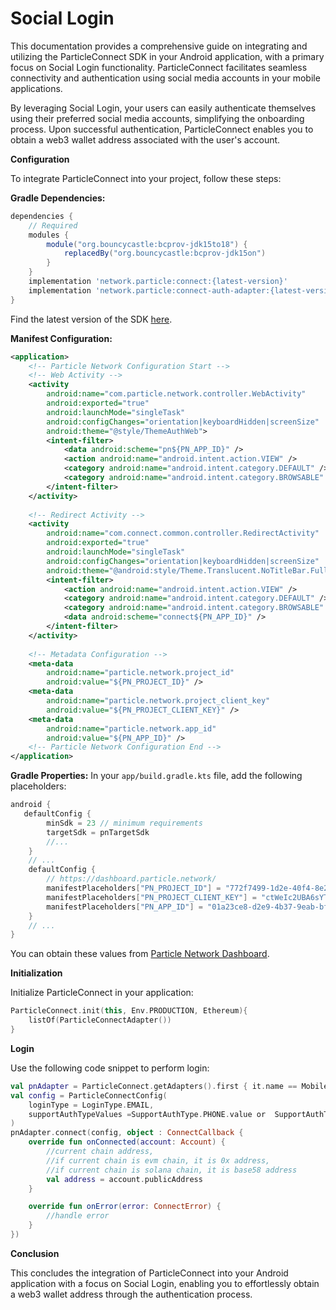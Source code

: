 # Social Login

This documentation provides a comprehensive guide on integrating and utilizing the ParticleConnect SDK in your Android application, with a primary focus on Social Login functionality. ParticleConnect facilitates seamless connectivity and authentication using social media accounts in your mobile applications.

By leveraging Social Login, your users can easily authenticate themselves using their preferred social media accounts, simplifying the onboarding process. Upon successful authentication, ParticleConnect enables you to obtain a web3 wallet address associated with the user's account.

**Configuration**

To integrate ParticleConnect into your project, follow these steps:

**Gradle Dependencies:**

```gradle
dependencies {
    // Required
    modules {
        module("org.bouncycastle:bcprov-jdk15to18") {
            replacedBy("org.bouncycastle:bcprov-jdk15on")
        }
    }
    implementation 'network.particle:connect:{latest-version}'
    implementation 'network.particle:connect-auth-adapter:{latest-version}'
}
```

Find the latest version of the SDK [here](https://search.maven.org/search?q=g:network.particle).

**Manifest Configuration:**

```xml
<application>
    <!-- Particle Network Configuration Start -->
    <!-- Web Activity -->
    <activity
        android:name="com.particle.network.controller.WebActivity"
        android:exported="true"
        android:launchMode="singleTask"
        android:configChanges="orientation|keyboardHidden|screenSize"
        android:theme="@style/ThemeAuthWeb">
        <intent-filter>
            <data android:scheme="pn${PN_APP_ID}" />
            <action android:name="android.intent.action.VIEW" />
            <category android:name="android.intent.category.DEFAULT" />
            <category android:name="android.intent.category.BROWSABLE" />
        </intent-filter>
    </activity>
    
    <!-- Redirect Activity -->
    <activity
        android:name="com.connect.common.controller.RedirectActivity"
        android:exported="true"
        android:launchMode="singleTask"
        android:configChanges="orientation|keyboardHidden|screenSize"
        android:theme="@android:style/Theme.Translucent.NoTitleBar.Fullscreen">
        <intent-filter>
            <action android:name="android.intent.action.VIEW" />
            <category android:name="android.intent.category.DEFAULT" />
            <category android:name="android.intent.category.BROWSABLE" />
            <data android:scheme="connect${PN_APP_ID}" />
        </intent-filter>
    </activity>
​
    <!-- Metadata Configuration -->
    <meta-data
        android:name="particle.network.project_id"
        android:value="${PN_PROJECT_ID}" />
    <meta-data
        android:name="particle.network.project_client_key"
        android:value="${PN_PROJECT_CLIENT_KEY}" />
    <meta-data
        android:name="particle.network.app_id"
        android:value="${PN_APP_ID}" />
    <!-- Particle Network Configuration End -->
</application>
```

**Gradle Properties:** In your `app/build.gradle.kts` file, add the following placeholders:

```groovy
android {
   defaultConfig {
        minSdk = 23 // minimum requirements
        targetSdk = pnTargetSdk
        //...
    }
    // ...
    defaultConfig {
        // https://dashboard.particle.network/
        manifestPlaceholders["PN_PROJECT_ID"] = "772f7499-1d2e-40f4-8e2c-7b6dd47db9de"
        manifestPlaceholders["PN_PROJECT_CLIENT_KEY"] = "ctWeIc2UBA6sYTKJknT9cu9LBikF00fbk1vmQjsV"
        manifestPlaceholders["PN_APP_ID"] = "01a23ce8-d2e9-4b37-9eab-bf477279e53e"
    }
    // ...
}
```

You can obtain these values from [Particle Network Dashboard](https://dashboard.particle.network/).

**Initialization**

Initialize ParticleConnect in your application:

```kotlin
ParticleConnect.init(this, Env.PRODUCTION, Ethereum){
    listOf(ParticleConnectAdapter()) 
}
```

**Login**

Use the following code snippet to perform login:

```kotlin
val pnAdapter = ParticleConnect.getAdapters().first { it.name == MobileWCWalletName.Particle.name }
val config = ParticleConnectConfig(
    loginType = LoginType.EMAIL,
    supportAuthTypeValues =SupportAuthType.PHONE.value or  SupportAuthType.GOOGLE.value or SupportAuthType.FACEBOOK.value
)
pnAdapter.connect(config, object : ConnectCallback {
    override fun onConnected(account: Account) {
        //current chain address,
        //if current chain is evm chain, it is 0x address, 
        //if current chain is solana chain, it is base58 address
        val address = account.publicAddress  
    }

    override fun onError(error: ConnectError) {
        //handle error
    }
})
```

**Conclusion**

This concludes the integration of ParticleConnect into your Android application with a focus on Social Login, enabling you to effortlessly obtain a web3 wallet address through the authentication process.
